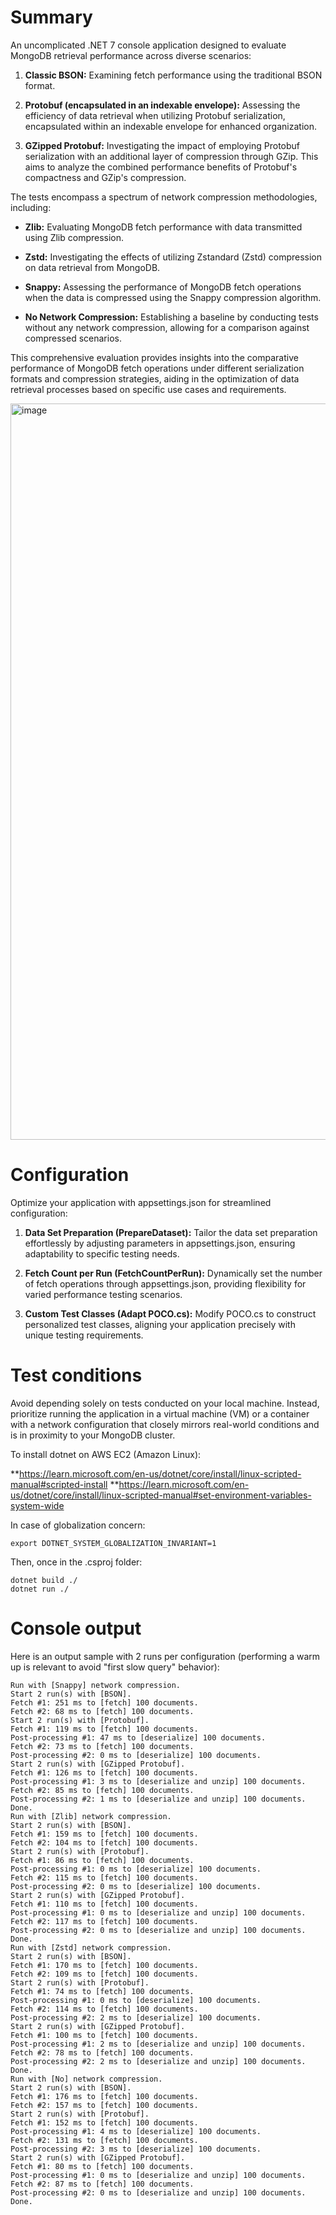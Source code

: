 # Summary

An uncomplicated .NET 7 console application designed to evaluate MongoDB retrieval performance across diverse scenarios:

1. **Classic BSON:** Examining fetch performance using the traditional BSON format.
   
2. **Protobuf (encapsulated in an indexable envelope):** Assessing the efficiency of data retrieval when utilizing Protobuf serialization, encapsulated within an indexable envelope for enhanced organization.

3. **GZipped Protobuf:** Investigating the impact of employing Protobuf serialization with an additional layer of compression through GZip. This aims to analyze the combined performance benefits of Protobuf's compactness and GZip's compression.

The tests encompass a spectrum of network compression methodologies, including:

- **Zlib:** Evaluating MongoDB fetch performance with data transmitted using Zlib compression.
  
- **Zstd:** Investigating the effects of utilizing Zstandard (Zstd) compression on data retrieval from MongoDB.

- **Snappy:** Assessing the performance of MongoDB fetch operations when the data is compressed using the Snappy compression algorithm.

- **No Network Compression:** Establishing a baseline by conducting tests without any network compression, allowing for a comparison against compressed scenarios.

This comprehensive evaluation provides insights into the comparative performance of MongoDB fetch operations under different serialization formats and compression strategies, aiding in the optimization of data retrieval processes based on specific use cases and requirements.

<img width="1178" alt="image" src="https://github.com/Natural0rder/mongodb-protobuf/assets/102281652/49e4ef45-bd6c-44f3-bff2-6022767f5b89">

# Configuration

Optimize your application with appsettings.json for streamlined configuration:

1. **Data Set Preparation (PrepareDataset):** Tailor the data set preparation effortlessly by adjusting parameters in appsettings.json, ensuring adaptability to specific testing needs.

2. **Fetch Count per Run (FetchCountPerRun):** Dynamically set the number of fetch operations through appsettings.json, providing flexibility for varied performance testing scenarios.

3. **Custom Test Classes (Adapt POCO.cs):** Modify POCO.cs to construct personalized test classes, aligning your application precisely with unique testing requirements.

# Test conditions

Avoid depending solely on tests conducted on your local machine. Instead, prioritize running the application in a virtual machine (VM) or a container with a network configuration that closely mirrors real-world conditions and is in proximity to your MongoDB cluster.

To install dotnet on AWS EC2 (Amazon Linux):

**https://learn.microsoft.com/en-us/dotnet/core/install/linux-scripted-manual#scripted-install
**https://learn.microsoft.com/en-us/dotnet/core/install/linux-scripted-manual#set-environment-variables-system-wide

In case of globalization concern:

```
export DOTNET_SYSTEM_GLOBALIZATION_INVARIANT=1
```

Then, once in the .csproj folder:

```
dotnet build ./
dotnet run ./
```

# Console output

Here is an output sample with 2 runs per configuration (performing a warm up is relevant to avoid "first slow query" behavior):

```
Run with [Snappy] network compression.
Start 2 run(s) with [BSON].
Fetch #1: 251 ms to [fetch] 100 documents.
Fetch #2: 68 ms to [fetch] 100 documents.
Start 2 run(s) with [Protobuf].
Fetch #1: 119 ms to [fetch] 100 documents.
Post-processing #1: 47 ms to [deserialize] 100 documents.
Fetch #2: 73 ms to [fetch] 100 documents.
Post-processing #2: 0 ms to [deserialize] 100 documents.
Start 2 run(s) with [GZipped Protobuf].
Fetch #1: 126 ms to [fetch] 100 documents.
Post-processing #1: 3 ms to [deserialize and unzip] 100 documents.
Fetch #2: 85 ms to [fetch] 100 documents.
Post-processing #2: 1 ms to [deserialize and unzip] 100 documents.
Done.
Run with [Zlib] network compression.
Start 2 run(s) with [BSON].
Fetch #1: 159 ms to [fetch] 100 documents.
Fetch #2: 104 ms to [fetch] 100 documents.
Start 2 run(s) with [Protobuf].
Fetch #1: 86 ms to [fetch] 100 documents.
Post-processing #1: 0 ms to [deserialize] 100 documents.
Fetch #2: 115 ms to [fetch] 100 documents.
Post-processing #2: 0 ms to [deserialize] 100 documents.
Start 2 run(s) with [GZipped Protobuf].
Fetch #1: 110 ms to [fetch] 100 documents.
Post-processing #1: 0 ms to [deserialize and unzip] 100 documents.
Fetch #2: 117 ms to [fetch] 100 documents.
Post-processing #2: 0 ms to [deserialize and unzip] 100 documents.
Done.
Run with [Zstd] network compression.
Start 2 run(s) with [BSON].
Fetch #1: 170 ms to [fetch] 100 documents.
Fetch #2: 109 ms to [fetch] 100 documents.
Start 2 run(s) with [Protobuf].
Fetch #1: 74 ms to [fetch] 100 documents.
Post-processing #1: 0 ms to [deserialize] 100 documents.
Fetch #2: 114 ms to [fetch] 100 documents.
Post-processing #2: 2 ms to [deserialize] 100 documents.
Start 2 run(s) with [GZipped Protobuf].
Fetch #1: 100 ms to [fetch] 100 documents.
Post-processing #1: 2 ms to [deserialize and unzip] 100 documents.
Fetch #2: 78 ms to [fetch] 100 documents.
Post-processing #2: 2 ms to [deserialize and unzip] 100 documents.
Done.
Run with [No] network compression.
Start 2 run(s) with [BSON].
Fetch #1: 176 ms to [fetch] 100 documents.
Fetch #2: 157 ms to [fetch] 100 documents.
Start 2 run(s) with [Protobuf].
Fetch #1: 152 ms to [fetch] 100 documents.
Post-processing #1: 4 ms to [deserialize] 100 documents.
Fetch #2: 131 ms to [fetch] 100 documents.
Post-processing #2: 3 ms to [deserialize] 100 documents.
Start 2 run(s) with [GZipped Protobuf].
Fetch #1: 80 ms to [fetch] 100 documents.
Post-processing #1: 0 ms to [deserialize and unzip] 100 documents.
Fetch #2: 87 ms to [fetch] 100 documents.
Post-processing #2: 0 ms to [deserialize and unzip] 100 documents.
Done.
```
